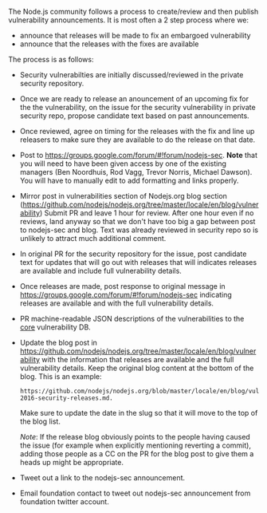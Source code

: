 The Node.js community follows a process to create/review and
then publish vulnerability announcements. It is most often a 2 step
process where we:

* announce that releases will be made to fix an embargoed vulnerability
* announce that the releases with the fixes are available

The process is as follows:

* Security vulnerabilties are initially discussed/reviewed in the private
  security repository.

* Once we are ready to release an anouncement of an upcoming fix for the
  the vulnerability, on the issue for the security vulnerability in private
  security repo, propose candidate text based on past announcements.

* Once reviewed, agree on timing for the releases with the fix and line up
  releasers to make sure they are available to do the release on that date.

* Post to https://groups.google.com/forum/#!forum/nodejs-sec.
  **Note** that you will need to have been given access by one of the
  existing managers (Ben Noordhuis, Rod Vagg, Trevor Norris, Michael Dawson).
  You will have to manually edit to add formatting and links properly.

* Mirror post in vulnerabilities section of Nodejs.org blog section
  (https://github.com/nodejs/nodejs.org/tree/master/locale/en/blog/vulnerability)
  Submit PR and leave 1 hour for review. After one hour even if no reviews,
  land anyway so that we don't have too big a gap between post to nodejs-sec
  and blog. Text was already reviewed in security repo so is unlikely to
  attract much additional comment.

* In original PR for the security repository for the issue, post candidate
  text for updates that will go out with releases that will indicates
  releases are available and include full vulnerability details.

* Once releases are made, post response to original message in
  https://groups.google.com/forum/#!forum/nodejs-sec indicating
  releases are available and with the full vulnerability details.

* PR machine-readable JSON descriptions of the vulnerabilities to the
  [core](https://github.com/nodejs/security-wg/tree/master/vuln/core)
  vulnerability DB.

* Update the blog post in
  https://github.com/nodejs/nodejs.org/tree/master/locale/en/blog/vulnerability
  with the information that releases are available and the full
  vulnerability details. Keep the original blog content at the
  bottom of the blog. This is an example:
  ```
  https://github.com/nodejs/nodejs.org/blob/master/locale/en/blog/vulnerability/june-2016-security-releases.md.
  ```
  Make sure to update the date in the slug so that it will move to
  the top of the blog list.

  *Note*: If the release blog obviously points to the people having caused the
  issue (for example when explicitly mentioning reverting a commit), adding
  those people as a CC on the PR for the blog post to give them a heads up
  might be appropriate.

* Tweet out a link to the nodejs-sec announcement.

* Email foundation contact to tweet out nodejs-sec announcement from
  foundation twitter account.
